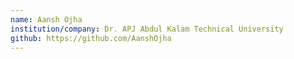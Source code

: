 ```yaml
---
name: Aansh Ojha
institution/company: Dr. APJ Abdul Kalam Technical University
github: https://github.com/AanshOjha
---
```

